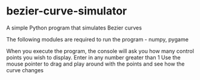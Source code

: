 # bezier-curve-simulator
A simple Python program that simulates Bezier curves 

The following modules are required to run the program - numpy, pygame

When you execute the program, the console will ask you how many control points you wish to display. Enter in any number greater than 1 
Use the mouse pointer to drag and play around with the points and see how the curve changes 
